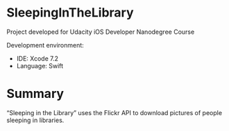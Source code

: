 # SleepingInTheLibrary
Project developed for Udacity iOS Developer Nanodegree Course

Development environment: 
- IDE: Xcode 7.2 
- Language: Swift

# Summary
“Sleeping in the Library” uses the Flickr API to download pictures of people sleeping in libraries.
